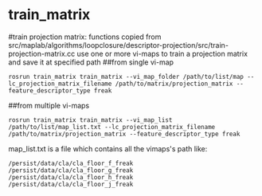 train_matrix
=================
#train projection matrix:
functions copied from src/maplab/algorithms/loopclosure/descriptor-projection/src/train-projection-matrix.cc
use one or more vi-maps to train a projection matrix and save it at specified path
##from single vi-map
```
rosrun train_matrix train_matrix --vi_map_folder /path/to/list/map --lc_projection_matrix_filename /path/to/matrix/projection_matrix --feature_descriptor_type freak
```
##from multiple vi-maps
```
rosrun train_matrix train_matrix --vi_map_list /path/to/list/map_list.txt --lc_projection_matrix_filename /path/to/matrix/projection_matrix --feature_descriptor_type freak
```
map_list.txt is a file which contains all the vimaps's path like:
```
/persist/data/cla/cla_floor_f_freak
/persist/data/cla/cla_floor_g_freak
/persist/data/cla/cla_floor_h_freak
/persist/data/cla/cla_floor_j_freak
```
